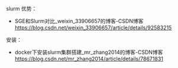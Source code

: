 slurm 优势：

- SGE和Slurm对比_weixin_33906657的博客-CSDN博客  
  https://blog.csdn.net/weixin_33906657/article/details/92583215


安装：
- docker下安装slurm集群搭建_mr_zhang2014的博客-CSDN博客  
  https://blog.csdn.net/mr_zhang2014/article/details/78671831


